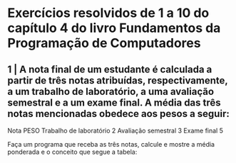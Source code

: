 # Exercícios resolvidos de 1 a 10 do capítulo 4 do livro Fundamentos da Programação de Computadores
## 1 | A nota final de um estudante é calculada a partir de três notas atribuídas, respectivamente, a um trabalho de laboratório, a uma avaliação semestral e a um exame final. A média das três notas mencionadas obedece aos pesos a seguir:
Nota PESO
Trabalho de laboratório 2
Avaliação semestral 3
Exame final 5

Faça um programa que receba as três notas, calcule e mostre a média ponderada e o conceito que segue
a tabela:
